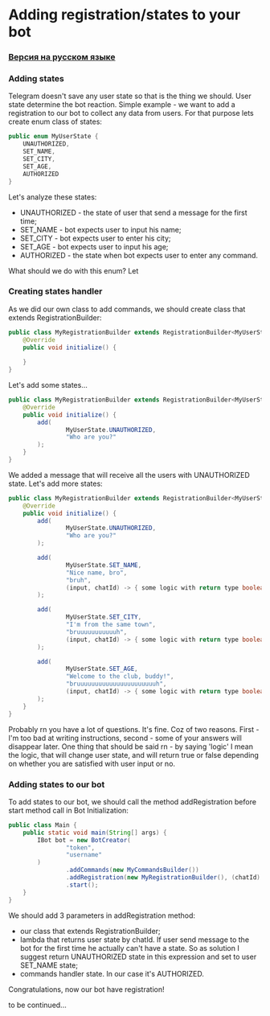 # Adding registration/states to your bot

### [Версия на русском языке](tut3_registration_ru.md)

### Adding states

Telegram doesn't save any user state so that is the thing we should. User state 
determine the bot reaction. Simple example - we want to add a registration to our bot 
to collect any data from users. For that purpose lets create enum class of states:

```java
public enum MyUserState {
    UNAUTHORIZED,
    SET_NAME, 
    SET_CITY,
    SET_AGE,
    AUTHORIZED
}
```

Let's analyze these states: 

- UNAUTHORIZED - the state of user that send a message for the first time;
- SET_NAME - bot expects user to input his name;
- SET_CITY - bot expects user to enter his city;
- SET_AGE - bot expects user to input his age;
- AUTHORIZED - the state when bot expects user to enter any command.

What should we do with this enum? Let

### Creating states handler

As we did our own class to add commands, we should create class that extends RegistrationBuilder:

```java
public class MyRegistrationBuilder extends RegistrationBuilder<MyUserState> {
    @Override
    public void initialize() {
        
    }
}
```

Let's add some states... 

```java
public class MyRegistrationBuilder extends RegistrationBuilder<MyUserState> {
    @Override
    public void initialize() {
        add(
                MyUserState.UNAUTHORIZED,
                "Who are you?"
        );
    }
}
```

We added a message that will receive all the users with UNAUTHORIZED state. Let's add more states:

```java
public class MyRegistrationBuilder extends RegistrationBuilder<MyUserState> {
    @Override
    public void initialize() {
        add(
                MyUserState.UNAUTHORIZED,
                "Who are you?"
        );

        add(
                MyUserState.SET_NAME,
                "Nice name, bro",
                "bruh",
                (input, chatId) -> { some logic with return type boolean }
        );

        add(
                MyUserState.SET_CITY,
                "I'm from the same town",
                "bruuuuuuuuuuuh",
                (input, chatId) -> { some logic with return type boolean }
        );

        add(
                MyUserState.SET_AGE,
                "Welcome to the club, buddy!",
                "bruuuuuuuuuuuuuuuuuuuuuuh",
                (input, chatId) -> { some logic with return type boolean }
        );
    }
}
```

Probably rn you have a lot of questions. It's fine. Coz of two reasons. First -I'm too bad at writing instructions, 
second - some of your answers will disappear later. One thing that should be said rn  - 
by saying 'logic' I mean the logic, that will change user state, and will return
true or false depending on whether you are satisfied with user input or no.

### Adding states to our bot

To add states to our bot, we should call the method addRegistration before start method call in Bot Initialization:

```java
public class Main {
    public static void main(String[] args) {
        IBot bot = new BotCreator(
                "token",
                "username"
        )
                .addCommands(new MyCommandsBuilder())
                .addRegistration(new MyRegistrationBuilder(), (chatId) -> { логика определения состояния пользователя }, MyUserState.AUTHORIZED)
                .start();
    }
}
```

We should add 3 parameters in addRegistration method:

- our class that extends RegistrationBuilder;
- lambda that returns user state by chatId. If user send message to the bot for the first time he actually can't have a state. 
So as solution I suggest return UNAUTHORIZED state in this expression and set to user SET_NAME state;
- commands handler state. In our case it's AUTHORIZED.

Congratulations, now our bot have registration!

to be continued...